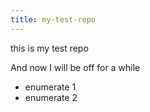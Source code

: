 ```yaml
---
title: my-test-repo
---
```

this is my test repo

And now I will be off for a while
  * enumerate 1
  * enumerate 2
